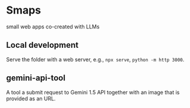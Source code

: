 # Smaps

small web apps co-created with LLMs

## Local development

Serve the folder with a web server, e.g., `npx serve`, `python -m http 3000`.

## gemini-api-tool

A tool a submit request to Gemini 1.5 API together with an image that is provided as an URL. 
